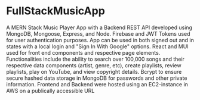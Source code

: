 # FullStackMusicApp

A MERN Stack Music Player App with a Backend REST API developed using MongoDB, Mongoose, Express, and Node.
Firebase and JWT Tokens used for user authentication purposes. App can be used in both signed out and in states with a local login and "Sign In With Google" options.
React and MUI used for front end components and respective page elements.
Functionalities include the ability to search over 100,000 songs and their respective data components (artist, genre, etc), create playlists, review playlists, play on YouTube, and view copyright details.
Bcrypt to ensure secure hashed data storage in MongoDB for passwords and other private information.
Frontend and Backend were hosted using an EC2-instance in AWS on a publically accessible URL
